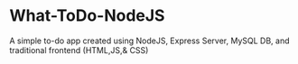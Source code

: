 # What-ToDo-NodeJS
A simple to-do app created using NodeJS, Express Server, MySQL DB, and traditional frontend (HTML,JS,&amp; CSS)
